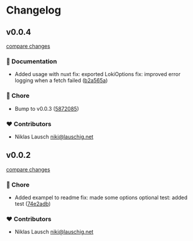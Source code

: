 # Changelog


## v0.0.4

[compare changes](https://github.com/niki2k1/consola-loki/compare/v0.0.2...v0.0.4)

### 📖 Documentation

- Added usage with nuxt fix: exported LokiOptions fix: improved error logging when a fetch failed ([b2a565a](https://github.com/niki2k1/consola-loki/commit/b2a565a))

### 🏡 Chore

- Bump to v0.0.3 ([5872085](https://github.com/niki2k1/consola-loki/commit/5872085))

### ❤️ Contributors

- Niklas Lausch <niki@lauschig.net>

## v0.0.2

[compare changes](https://github.com/niki2k1/consola-loki/compare/v0.0.1...v0.0.2)

### 🏡 Chore

- Added exampel to readme fix:  made some options optional test: added test ([74e2adb](https://github.com/niki2k1/consola-loki/commit/74e2adb))

### ❤️ Contributors

- Niklas Lausch <niki@lauschig.net>

